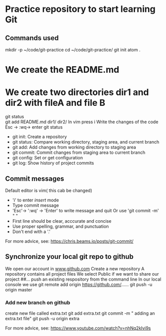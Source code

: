 # Practice repository to start learning Git

## Commands used
 mkdir -p ~/code/git-practice
 cd ~/code/git-practice/
 git init
 atom .

 # We create the README.md
 # We create two directories dir1 and dir2 with fileA and file B
 git status  
 git add README.md dir1/ dir2/
In vim press i
Write the changes of the code
Esc -> :wq-> enter
 git status

- git init: Create a repository
- git status: Compare working directory, staging area,  and
current branch  
- git add: Add changes from working directory to staging area
- git commit: Commit changes from staging area to current branch
- git config: Set or get configuration
- git log: Show history of project commits
## Commit messages

Default editor is vim( this cab be changed)
- 'i' to enter *insert* mode
- Type commit message
- 'Esc'-> ':wq' -> 'Enter' to write message and quit
Or use 'git commit -m' " <Message>"
- First line should be clear, acccurate and concise
- Use proper spelling, grammar, and punctuation
- Don't end with a '.'

For more advice, see: https://chris.beams.io/posts/git-commit/


## Synchronize your local git repo to github

We open our account in www.github.com
Create a new repository
A repository contains all project files
We select Public if we want to share our project
##... push an existing respository from the command line
In our  local console we use
git remote add origin https://github.com/......
git push -u origin master

### Add new branch on github
create new file called extra.txt
git add extra.txt
git commit -m " adding an extra.txt file"
git push -u origin extra


For more advice, see: https://www.youtube.com/watch?v=nhNq2kIvi9s
